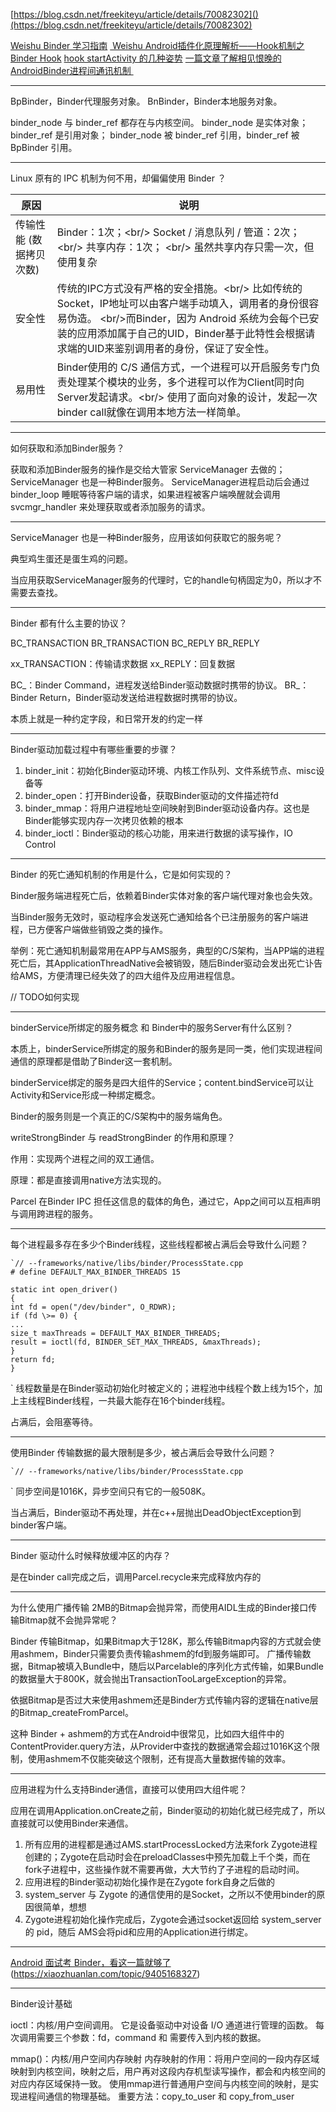 
[https://blog.csdn.net/freekiteyu/article/details/70082302]()(https://blog.csdn.net/freekiteyu/article/details/70082302)

[Weishu Binder 学习指南][2]
[ Weishu  Android插件化原理解析——Hook机制之Binder Hook][3]
[hook startActivity 的几种姿势][4]
[一篇文章了解相见恨晚的AndroidBinder进程间通讯机制 ][5]



---

BpBinder，Binder代理服务对象。
BnBinder，Binder本地服务对象。

binder\_node 与 binder\_ref 都存在与内核空间。
binder\_node 是实体对象；binder\_ref 是引用对象；
binder\_node 被 binder\_ref 引用，binder\_ref  被 BpBinder 引用。

---

Linux 原有的 IPC 机制为何不用，却偏偏使用 Binder ？

原因 | 说明
--- | ---
传输性能 (数据拷贝次数)| Binder：1次；\<br/\>  Socket / 消息队列 / 管道：2次；\<br/\>  共享内存：1次； \<br/\> 虽然共享内存只需一次，但使用复杂
安全性 | 传统的IPC方式没有严格的安全措施。\<br/\> 比如传统的Socket，IP地址可以由客户端手动填入，调用者的身份很容易伪造。 \<br/\>而Binder，因为 Android 系统为会每个已安装的应用添加属于自己的UID，Binder基于此特性会根据请求端的UID来鉴别调用者的身份，保证了安全性。
易用性 | Binder使用的 C/S 通信方式，一个进程可以开启服务专门负责处理某个模块的业务，多个进程可以作为Client同时向Server发起请求。\<br/\> 使用了面向对象的设计，发起一次binder call就像在调用本地方法一样简单。

---

如何获取和添加Binder服务？

获取和添加Binder服务的操作是交给大管家 ServiceManager 去做的；
ServiceManager 也是一种Binder服务。
ServiceManager进程启动后会通过 binder\_loop 睡眠等待客户端的请求，如果进程被客户端唤醒就会调用 svcmgr\_handler 来处理获取或者添加服务的请求。

---

ServiceManager 也是一种Binder服务，应用该如何获取它的服务呢？

典型鸡生蛋还是蛋生鸡的问题。

当应用获取ServiceManager服务的代理时，它的handle句柄固定为0，所以才不需要去查找。

---

Binder 都有什么主要的协议？

BC\_TRANSACTION
BR\_TRANSACTION
BC\_REPLY
BR\_REPLY

xx\_TRANSACTION：传输请求数据
xx\_REPLY：回复数据

BC\_：Binder Command，进程发送给Binder驱动数据时携带的协议。
BR\_：Binder Return，Binder驱动发送给进程数据时携带的协议。

本质上就是一种约定字段，和日常开发的约定一样

---

Binder驱动加载过程中有哪些重要的步骤？

1. binder\_init：初始化Binder驱动环境、内核工作队列、文件系统节点、misc设备等
2. binder\_open：打开Binder设备，获取Binder驱动的文件描述符fd
3. binder\_mmap：将用户进程地址空间映射到Binder驱动设备内存。这也是Binder能够实现内存一次拷贝依赖的根本
4. binder\_ioctl：Binder驱动的核心功能，用来进行数据的读写操作，IO Control

---

Binder 的死亡通知机制的作用是什么，它是如何实现的？

Binder服务端进程死亡后，依赖着Binder实体对象的客户端代理对象也会失效。

当Binder服务无效时，驱动程序会发送死亡通知给各个已注册服务的客户端进程，已方便客户端做些销毁之类的操作。

举例：死亡通知机制最常用在APP与AMS服务，典型的C/S架构，当APP端的进程死亡后，其ApplicationThreadNative会被销毁，随后Binder驱动会发出死亡讣告给AMS，方便清理已经失效了的四大组件及应用进程信息。

//  TODO如何实现

---

binderService所绑定的服务概念 和 Binder中的服务Server有什么区别？

本质上，binderService所绑定的服务和Binder的服务是同一类，他们实现进程间通信的原理都是借助了Binder这一套机制。

binderService绑定的服务是四大组件的Service；content.bindService可以让Activity和Service形成一种绑定概念。

Binder的服务则是一个真正的C/S架构中的服务端角色。

writeStrongBinder 与 readStrongBinder 的作用和原理？

作用：实现两个进程之间的双工通信。

原理：都是直接调用native方法实现的。

Parcel 在Binder IPC 担任这信息的载体的角色，通过它，App之间可以互相声明与调用跨进程的服务。

---

每个进程最多存在多少个Binder线程，这些线程都被占满后会导致什么问题？

```
`// --frameworks/native/libs/binder/ProcessState.cpp
# define DEFAULT_MAX_BINDER_THREADS 15

static int open_driver()
{
int fd = open("/dev/binder", O_RDWR);
if (fd \>= 0) {
...
size_t maxThreads = DEFAULT_MAX_BINDER_THREADS;
result = ioctl(fd, BINDER_SET_MAX_THREADS, &maxThreads);
}
return fd;
}
```
\`
线程数量是在Binder驱动初始化时被定义的；进程池中线程个数上线为15个，加上主线程Binder线程，一共最大能存在16个binder线程。

占满后，会阻塞等待。

---

使用Binder 传输数据的最大限制是多少，被占满后会导致什么问题？

```
`// --frameworks/native/libs/binder/ProcessState.cpp
```
\`
同步空间是1016K，异步空间只有它的一般508K。

当占满后，Binder驱动不再处理，并在c++层抛出DeadObjectException到binder客户端。

---

Binder 驱动什么时候释放缓冲区的内存？

是在binder call完成之后，调用Parcel.recycle来完成释放内存的

---

为什么使用广播传输 2MB的Bitmap会抛异常，而使用AIDL生成的Binder接口传输Bitmap就不会抛异常呢？

Binder 传输Bitmap，如果Bitmap大于128K，那么传输Bitmap内容的方式就会使用ashmem，Binder只需要负责传输ashmem的fd到服务端即可。
广播传输数据，Bitmap被填入Bundle中，随后以Parcelable的序列化方式传输，如果Bundle的数据量大于800K，就会抛出TransactionTooLargeException的异常。

依据Bitmap是否过大来使用ashmem还是Binder方式传输内容的逻辑在native层的Bitmap\_createFromParcel。

这种 Binder + ashmem的方式在Android中很常见，比如四大组件中的ContentProvider.query方法，从Provider中查找的数据通常会超过1016K这个限制，使用ashmem不仅能突破这个限制，还有提高大量数据传输的效率。

---

应用进程为什么支持Binder通信，直接可以使用四大组件呢？

应用在调用Application.onCreate之前，Binder驱动的初始化就已经完成了，所以直接就可以使用Binder来通信。

1. 所有应用的进程都是通过AMS.startProcessLocked方法来fork Zygote进程创建的；Zygote在启动时会在preloadClasses中预先加载上千个类，而在fork子进程中，这些操作就不需要再做，大大节约了子进程的启动时间。
2. 应用进程的Binder驱动初始化操作是在Zygote fork自身之后做的
3. system\_server 与 Zygote 的通信使用的是Socket，之所以不使用binder的原因很简单，想想
4. Zygote进程初始化操作完成后，Zygote会通过socket返回给 system\_server 的 pid，随后 AMS会将pid和应用的Application进行绑定。

---

[Android 面试考 Binder，看这一篇就够了]()(https://xiaozhuanlan.com/topic/9405168327)

---

Binder设计基础

ioctl：内核/用户空间调用。
它是设备驱动中对设备 I/O 通道进行管理的函数。
每次调用需要三个参数：fd，command 和 需要传入到内核的数据。

mmap()：内核/用户空间内存映射
内存映射的作用：将用户空间的一段内存区域映射到内核空间，映射之后，用户再对这段内存机型读写操作，都会和内核空间的对应内存区域保持一致。
使用mmap进行普通用户空间与内核空间的映射，是实现进程间通信的物理基础。
重要方法：copy\_to\_user 和 copy\_from\_user

[2]:	http://weishu.me/2016/01/12/binder-index-for-newer/
[3]:	http://weishu.me/2016/02/16/understand-plugin-framework-binder-hook/
[4]:	https://www.cnblogs.com/0616--ataozhijia/p/8572959.html
[5]:	https://blog.csdn.net/freekiteyu/article/details/70082302
